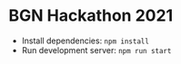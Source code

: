 # BGN Hackathon 2021

* Install dependencies: `npm install`
* Run development server: `npm run start`